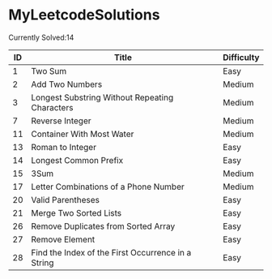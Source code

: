 # MyLeetcodeSolutions
Currently Solved:14

| ID   | Title                                           | Difficulty |
| ---- | ----------------------------------------------- | ---------- |
| 1    | Two Sum                                         | Easy       |
| 2    | Add Two Numbers                                 | Medium     |
| 3    | Longest Substring Without Repeating Characters  | Medium     |
| 7    | Reverse Integer                                 | Medium     |
| 11   | Container With Most Water                       | Medium     |
| 13   | Roman to Integer                                | Easy       |
| 14   | Longest Common Prefix                           | Easy       |
| 15   | 3Sum                                            | Medium     |
| 17   | Letter Combinations of a Phone Number           | Medium     |
| 20   | Valid Parentheses                               | Easy       |
| 21   | Merge Two Sorted Lists                          | Easy       |
| 26   | Remove Duplicates from Sorted Array             | Easy       |
| 27   | Remove Element                                  | Easy       |
| 28   | Find the Index of the First Occurrence in a String | Easy    |